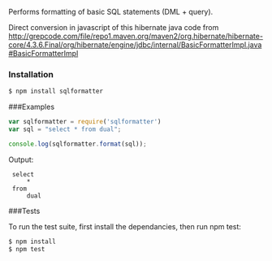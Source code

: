 
Performs formatting of basic SQL statements (DML + query).

Direct conversion in javascript of this hibernate java code from
http://grepcode.com/file/repo1.maven.org/maven2/org.hibernate/hibernate-core/4.3.6.Final/org/hibernate/engine/jdbc/internal/BasicFormatterImpl.java#BasicFormatterImpl

### Installation

```bash
$ npm install sqlformatter
```

###Examples

```js
var sqlformatter = require('sqlformatter')
var sql = "select * from dual";

console.log(sqlformatter.format(sql));
```
Output:
```
 select
     *
 from
     dual
```

###Tests

To run the test suite, first install the dependancies, then run npm test:
```bash
$ npm install
$ npm test
```
